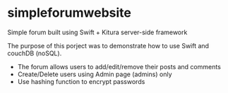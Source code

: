 # simpleforumwebsite
Simple forum built using Swift + Kitura server-side framework

The purpose of this porject was to demonstrate how to use Swift and couchDB (noSQL).

- The forum allows users to add/edit/remove their posts and comments
- Create/Delete users using Admin page (admins) only
- Use hashing function to encrypt passwords

